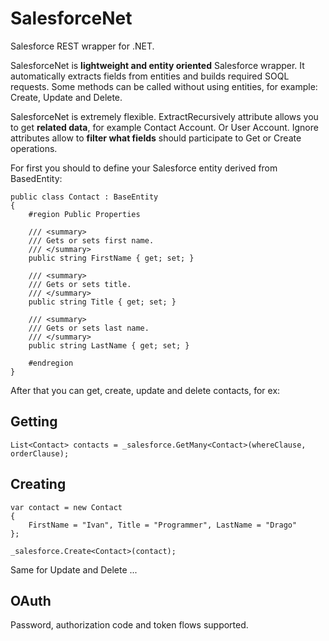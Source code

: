 SalesforceNet
=============

Salesforce REST wrapper for .NET.

SalesforceNet is **lightweight and entity oriented** Salesforce wrapper. It automatically extracts fields from entities and builds required SOQL requests. Some methods can be called without using entities, for example: Create, Update and Delete. 

SalesforceNet is extremely flexible. ExtractRecursively attribute allows you to get **related data**, for example Contact Account. Or User Account. Ignore attributes allow to **filter what fields** should participate to Get or Create operations.

For first you should to define your Salesforce entity derived from BasedEntity:

```CSharp
public class Contact : BaseEntity
{
	#region Public Properties

	/// <summary>
    /// Gets or sets first name.
	/// </summary>	
	public string FirstName { get; set; }
	
	/// <summary>
	/// Gets or sets title.
	/// </summary>	
	public string Title { get; set; }

	/// <summary>
    /// Gets or sets last name.
    /// </summary>	
	public string LastName { get; set; }

	#endregion
}
```

After that you can get, create, update and delete contacts, for ex:

Getting
-------

```CSharp 
List<Contact> contacts = _salesforce.GetMany<Contact>(whereClause, orderClause); 
```

Creating
--------

```CSharp
var contact = new Contact
{
	FirstName = "Ivan", Title = "Programmer", LastName = "Drago"
};

_salesforce.Create<Contact>(contact);
```

Same for Update and Delete ...

OAuth
-----

Password, authorization code and token flows supported.